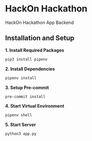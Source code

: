 # HackOn Hackathon

HackOn Hackathon App Backend

## Installation and Setup

**1. Install Required Packages**

```bash
pip3 install pipenv
```

**2. Install Dependencies**

```bash
pipenv install
```

**3. Setup Pre-commit**

```bash
pre-commit install
```

**4. Start Virtual Environment**

```bash
pipenv shell
```

**5. Start Server**

```bash
python3 app.py
```
